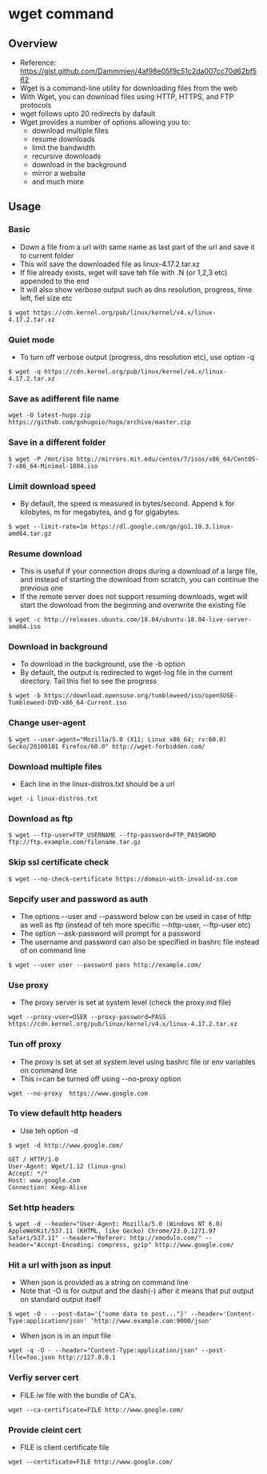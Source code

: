 # wget command

## Overview
* Reference: https://gist.github.com/Dammmien/4af98e05f9c51c2da007cc70d62bf562
* Wget is a command-line utility for downloading files from the web
* With Wget, you can download files using HTTP, HTTPS, and FTP protocols
* wget follows upto 20 redirects by dafault
* Wget provides a number of options allowing you to:
  * download multiple files
  * resume downloads
  * limit the bandwidth
  * recursive downloads
  * download in the background
  * mirror a website
  * and much more

## Usage

### Basic
* Down a file from a url with same name as last part of the url and save it to current folder
* This will save the downloaded file as linux-4.17.2.tar.xz
* If file already exists, wget will save teh file with .N (or 1,2,3 etc) appended to the end
* It will also show verbose output such as dns resolution, progress, time left, fiel size etc
```
$ wget https://cdn.kernel.org/pub/linux/kernel/v4.x/linux-4.17.2.tar.xz
```
### Quiet mode
* To turn off verbose output (progress, dns resolution etc), use option -q
```
$ wget -q https://cdn.kernel.org/pub/linux/kernel/v4.x/linux-4.17.2.tar.xz
```
### Save as adifferent file name
```
wget -O latest-hugo.zip https://github.com/gohugoio/hugo/archive/master.zip
```
### Save in a different folder
```
$ wget -P /mnt/iso http://mirrors.mit.edu/centos/7/isos/x86_64/CentOS-7-x86_64-Minimal-1804.iso
```
### Limit download speed
*  By default, the speed is measured in bytes/second. Append k for kilobytes, m for megabytes, and g for gigabytes.
```
$ wget --limit-rate=1m https://dl.google.com/go/go1.10.3.linux-amd64.tar.gz
```
### Resume download
* This is useful if your connection drops during a download of a large file, and instead of starting the download from scratch, you can continue the previous one
* If the remote server does not support resuming downloads, wget will start the download from the beginning and overwrite the existing file
```
$ wget -c http://releases.ubuntu.com/18.04/ubuntu-18.04-live-server-amd64.iso
```
### Download in background
* To download in the background, use the -b option
* By default, the output is redirected to wget-log file in the current directory. Tail this fiel to see the progress
```
$ wget -b https://download.opensuse.org/tumbleweed/iso/openSUSE-Tumbleweed-DVD-x86_64-Current.iso
```
### Change user-agent
```
$ wget --user-agent="Mozilla/5.0 (X11; Linux x86_64; rv:60.0) Gecko/20100101 Firefox/60.0" http://wget-forbidden.com/
```
### Download multiple files
* Each line in the linux-distros.txt should be a url
```
wget -i linux-distros.txt
```
### Download as ftp
```
$ wget --ftp-user=FTP_USERNAME --ftp-password=FTP_PASSWORD ftp://ftp.example.com/filename.tar.gz
```
### Skip ssl certificate check
```
$ wget --no-check-certificate https://domain-with-invalid-ss.com
```
### Sepcify user and password as auth
* The options --user and --password below can be used in case of http as well as ftp (instead of teh more specific --http-user, --ftp-user etc)
* The option --ask-password will prompt for a password
* The username and password can also be specified in bashrc file instead of on command line
```
$ wget --user user --password pass http://example.com/
```
### Use proxy
* The proxy server is set at system level (check the proxy.md file)
```
wget --proxy-user=USER --proxy-password=PASS https://cdn.kernel.org/pub/linux/kernel/v4.x/linux-4.17.2.tar.xz
```

### Tun off proxy
* The proxy is set at set at system level using bashrc file or env variables on command line
* This i=can be turned off using --no-proxy option
```
wget --no-proxy  https://www.google.com
```

### To view default http headers
* Use teh option -d
```
$ wget -d http://www.google.com/

GET / HTTP/1.0
User-Agent: Wget/1.12 (linux-gnu)
Accept: */*
Host: www.google.com
Connection: Keep-Alive
```

### Set http headers
```
$ wget -d --header="User-Agent: Mozilla/5.0 (Windows NT 6.0) AppleWebKit/537.11 (KHTML, like Gecko) Chrome/23.0.1271.97 Safari/537.11" --header="Referer: http://xmodulo.com/" --header="Accept-Encoding: compress, gzip" http://www.google.com/
```

### Hit a url with json as input
* When json is provided as a string on command line
* Note that -O is for output and the dash(-) after it means that put output on standard output itself
```
$ wget -O - --post-data='{"some data to post..."}' --header='Content-Type:application/json' 'http://www.example.com:9000/json'
```
* When json is in an input file
```
wget -q -O - --header="Content-Type:application/json" --post-file=foo.json http://127.0.0.1
```

### Verfiy server cert
* FILE iw file with the bundle of CA's.
```
wget --ca-certificate=FILE http://www.google.com/
```

### Provide cleint cert
* FILE is client certificate file
```
wget --certificate=FILE http://www.google.com/  
```



